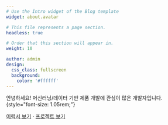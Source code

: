```yaml
---
# Use the Intro widget of the Blog template
widget: about.avatar

# This file represents a page section.
headless: true

# Order that this section will appear in.
weight: 10

author: admin
design:
  css_class: fullscreen
  background:
    color: '#ffffff'
---
```


안녕하세요! 머신러닝/데이터 기반 제품 개발에 관심이 많은 개발자입니다.
{style="font-size: 1.05rem;"}

[이력서 보기](/about/) · [프로젝트 보기](#portfolio)
